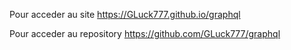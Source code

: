 Pour acceder au site 
https://GLuck777.github.io/graphql

Pour acceder au repository
https://github.com/GLuck777/graphql